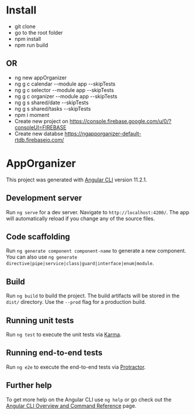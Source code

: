 # Install
* git clone
* go to the root folder
* npm install
* npm run build
## OR
* ng new appOrganizer
* ng g c calendar --module app --skipTests
* ng g c selector --module app --skipTests
* ng g c organizer --module app --skipTests
* ng g s shared/date --skipTests
* ng g s shared/tasks --skipTests
* npm i moment
* Create new project on https://console.firebase.google.com/u/0/?consoleUI=FIREBASE
* Create new databse https://ngapporganizer-default-rtdb.firebaseio.com/

# AppOrganizer

This project was generated with [Angular CLI](https://github.com/angular/angular-cli) version 11.2.1.

## Development server

Run `ng serve` for a dev server. Navigate to `http://localhost:4200/`. The app will automatically reload if you change any of the source files.

## Code scaffolding

Run `ng generate component component-name` to generate a new component. You can also use `ng generate directive|pipe|service|class|guard|interface|enum|module`.

## Build

Run `ng build` to build the project. The build artifacts will be stored in the `dist/` directory. Use the `--prod` flag for a production build.

## Running unit tests

Run `ng test` to execute the unit tests via [Karma](https://karma-runner.github.io).

## Running end-to-end tests

Run `ng e2e` to execute the end-to-end tests via [Protractor](http://www.protractortest.org/).

## Further help

To get more help on the Angular CLI use `ng help` or go check out the [Angular CLI Overview and Command Reference](https://angular.io/cli) page.
